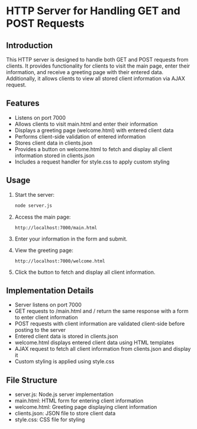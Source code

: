 # HTTP Server for Handling GET and POST Requests

## Introduction
This HTTP server is designed to handle both GET and POST requests from clients. It provides functionality for clients to visit the main page, enter their information, and receive a greeting page with their entered data. Additionally, it allows clients to view all stored client information via AJAX request.

## Features
- Listens on port 7000
- Allows clients to visit main.html and enter their information
- Displays a greeting page (welcome.html) with entered client data
- Performs client-side validation of entered information
- Stores client data in clients.json
- Provides a button on welcome.html to fetch and display all client information stored in clients.json
- Includes a request handler for style.css to apply custom styling

## Usage
1. Start the server:
    ```bash
    node server.js
    ```

2. Access the main page:
    ```
    http://localhost:7000/main.html
    ```

3. Enter your information in the form and submit.

4. View the greeting page:
    ```
    http://localhost:7000/welcome.html
    ```

5. Click the button to fetch and display all client information.

## Implementation Details
- Server listens on port 7000
- GET requests to /main.html and / return the same response with a form to enter client information
- POST requests with client information are validated client-side before posting to the server
- Entered client data is stored in clients.json
- welcome.html displays entered client data using HTML templates
- AJAX request to fetch all client information from clients.json and display it
- Custom styling is applied using style.css

## File Structure
- server.js: Node.js server implementation
- main.html: HTML form for entering client information
- welcome.html: Greeting page displaying client information
- clients.json: JSON file to store client data
- style.css: CSS file for styling

